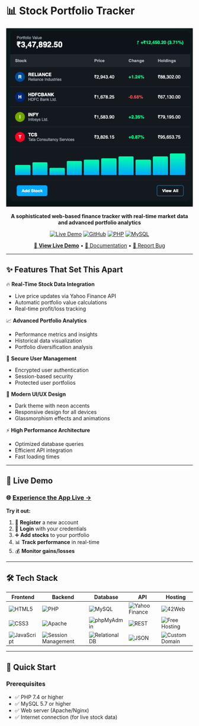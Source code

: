 # 📊 Stock Portfolio Tracker

<div align="center">

![Stock Portfolio Tracker](preview_dashboard.png)

**A sophisticated web-based finance tracker with real-time market data and advanced portfolio analytics**

[![Live Demo](https://img.shields.io/badge/🌐_Live_Demo-Visit_Website-blue?style=for-the-badge)](https://jayadityatracker.42web.io)
[![GitHub](https://img.shields.io/badge/⭐_Star_This_Repo-black?style=for-the-badge&logo=github)](https://github.com/jdtrystocode/Stock-Portfolio-Tracker-)
[![PHP](https://img.shields.io/badge/PHP-8.0+-777BB4?style=for-the-badge&logo=php&logoColor=white)](https://php.net)
[![MySQL](https://img.shields.io/badge/MySQL-5.7+-4479A1?style=for-the-badge&logo=mysql&logoColor=white)](https://mysql.com)

[🚀 **View Live Demo**](https://jayadityatracker.42web.io) • [📖 Documentation](#installation) • [🐛 Report Bug](https://github.com/jdtrystocode/Stock-Portfolio-Tracker-/issues)

</div>

---

## ✨ Features That Set This Apart

🔥 **Real-Time Stock Data Integration**
- Live price updates via Yahoo Finance API
- Automatic portfolio value calculations
- Real-time profit/loss tracking

📈 **Advanced Portfolio Analytics** 
- Performance metrics and insights
- Historical data visualization
- Portfolio diversification analysis

🔐 **Secure User Management**
- Encrypted user authentication
- Session-based security
- Protected user portfolios

🎨 **Modern UI/UX Design**
- Dark theme with neon accents
- Responsive design for all devices
- Glassmorphism effects and animations

⚡ **High Performance Architecture**
- Optimized database queries
- Efficient API integration
- Fast loading times

---

## 🎯 Live Demo

### 🌐 **[Experience the App Live →](https://jayadityatracker.42web.io)**

**Try it out:**
1. 📝 **Register** a new account
2. 🔑 **Login** with your credentials  
3. ➕ **Add stocks** to your portfolio
4. 📊 **Track performance** in real-time
5. 💰 **Monitor gains/losses**

---

## 🛠️ Tech Stack

<div align="center">

| Frontend | Backend | Database | API | Hosting |
|----------|---------|----------|-----|---------|
| ![HTML5](https://img.shields.io/badge/HTML5-E34F26?style=flat-square&logo=html5&logoColor=white) | ![PHP](https://img.shields.io/badge/PHP-777BB4?style=flat-square&logo=php&logoColor=white) | ![MySQL](https://img.shields.io/badge/MySQL-4479A1?style=flat-square&logo=mysql&logoColor=white) | ![Yahoo Finance](https://img.shields.io/badge/Yahoo_Finance_API-720E9E?style=flat-square) | ![42Web](https://img.shields.io/badge/42Web.io-00D4AA?style=flat-square) |
| ![CSS3](https://img.shields.io/badge/CSS3-1572B6?style=flat-square&logo=css3&logoColor=white) | ![Apache](https://img.shields.io/badge/Apache-D22128?style=flat-square&logo=apache&logoColor=white) | ![phpMyAdmin](https://img.shields.io/badge/phpMyAdmin-6C78AF?style=flat-square&logo=phpmyadmin&logoColor=white) | ![REST](https://img.shields.io/badge/REST_API-02569B?style=flat-square&logo=http&logoColor=white) | ![Free Hosting](https://img.shields.io/badge/Free_Tier-00C851?style=flat-square) |
| ![JavaScript](https://img.shields.io/badge/JavaScript-F7DF1E?style=flat-square&logo=javascript&logoColor=black) | ![Session Management](https://img.shields.io/badge/Session_Auth-FF6B6B?style=flat-square) | ![Relational DB](https://img.shields.io/badge/Relational_Design-4285F4?style=flat-square) | ![JSON](https://img.shields.io/badge/JSON-000000?style=flat-square&logo=json&logoColor=white) | ![Custom Domain](https://img.shields.io/badge/Custom_Domain-FF9500?style=flat-square) |

</div>

---

## 🚀 Quick Start

### Prerequisites
- ✅ PHP 7.4 or higher
- ✅ MySQL 5.7 or higher  
- ✅ Web server (Apache/Nginx)
- ✅ Internet connection (for live stock data)


